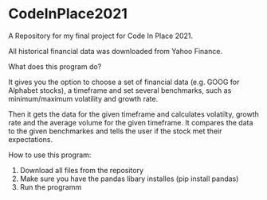 # CodeInPlace2021
A Repository for my final project for Code In Place 2021. 

All historical financial data was downloaded from Yahoo Finance. 

What does this program do? 

  It gives you the option to choose a set of financial data (e.g. GOOG for Alphabet stocks), a timeframe and set several benchmarks,
  such as minimum/maximum volatility and growth rate. 
  
  Then it gets the data for the given timeframe and calculates volatilty, growth rate and the average volume for the given timeframe. 
  It compares the data to the given benchmarkes and tells the user if the stock met their expectations. 
  
 How to use this program:
  1. Download all files from the repository
  2. Make sure you have the pandas libary installes (pip install pandas)
  3. Run the programm



